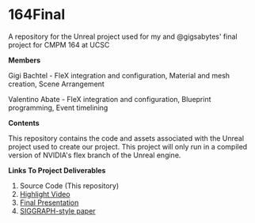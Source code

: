 # 164Final
A repository for the Unreal project used for my and @gigsabytes' final project for CMPM 164 at UCSC

**Members**

Gigi Bachtel - FleX integration and configuration, Material and mesh creation, Scene Arrangement

Valentino Abate - FleX integration and configuration, Blueprint programming, Event timelining

**Contents**

This repository contains the code and assets associated with the Unreal project used to create our project. This project will only run in a compiled version of NVIDIA's flex branch of the Unreal engine.

**Links To Project Deliverables**

1. Source Code (This repository)
2. [Highlight Video](https://www.youtube.com/watch?v=za-_wROuvxI&feature=youtu.be)
3. [Final Presentation](https://docs.google.com/presentation/d/13e_iRv85lFAB1xmnIf2W5ff3EZm6fZAmIphIy344iEg/edit?usp=sharing)
4. [SIGGRAPH-style paper](https://docs.google.com/document/d/1Vjf_YCWHLhlZET14VRGwCpbdYMZ9Ksm7q-bESATJURI/edit?usp=sharing)
